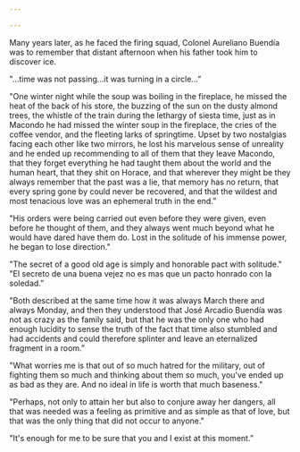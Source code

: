 ```yaml
---

---
```


Many years later, as he faced the firing squad, Colonel Aureliano Buendía was to remember that distant afternoon when his father took him to discover ice.

"...time was not passing...it was turning in a circle...”

"One winter night while the soup was boiling in the fireplace, he missed the heat of the back of his store, the buzzing of the sun on the dusty almond trees, the whistle of the train during the lethargy of siesta time, just as in Macondo he had missed the winter soup in the fireplace, the cries of the coffee vendor, and the fleeting larks of springtime. Upset by two nostalgias facing each other like two mirrors, he lost his marvelous sense of unreality and he ended up recommending to all of them that they leave Macondo, that they forget everything he had taught them about the world and the human heart, that they shit on Horace, and that wherever they might be they always remember that the past was a lie, that memory has no return, that every spring gone by could never be recovered, and that the wildest and most tenacious love was an ephemeral truth in the end.”

"His orders were being carried out even before they were given, even before he thought of them, and they always went much beyond what he would have dared have them do. Lost in the solitude of his immense power, he began to lose direction."

"The secret of a good old age is simply and honorable pact with solitude."
"El secreto de una buena vejez no es mas que un pacto honrado con la soledad.”

"Both described at the same time how it was always March there and always Monday, and then they understood that José Arcadio Buendía was not as crazy as the family said, but that he was the only one who had enough lucidity to sense the truth of the fact that time also stumbled and had accidents and could therefore splinter and leave an eternalized fragment in a room.”

"What worries me is that out of so much hatred for the military, out of fighting them so much and thinking about them so much, you've ended up as bad as they are. And no ideal in life is worth that much baseness."

"Perhaps, not only to attain her but also to conjure away her dangers, all that was needed was a feeling as primitive and as simple as that of love, but that was the only thing that did not occur to anyone."

"It's enough for me to be sure that you and I exist at this moment.”
